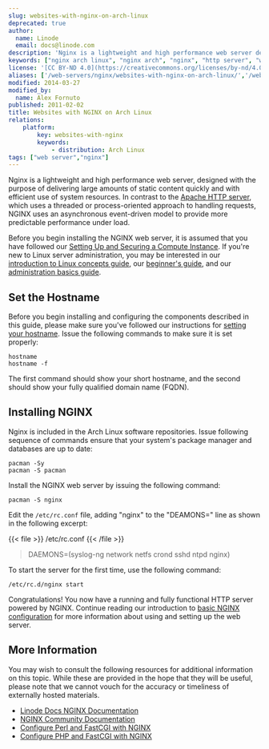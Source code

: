 ```yaml
---
slug: websites-with-nginx-on-arch-linux
deprecated: true
author:
  name: Linode
  email: docs@linode.com
description: 'Nginx is a lightweight and high performance web server designed to deliver large amounts of content with efficiency. This guide shows how to install it on Arch Linux.'
keywords: ["nginx arch linux", "nginx arch", "nginx", "http server", "web server"]
license: '[CC BY-ND 4.0](https://creativecommons.org/licenses/by-nd/4.0)'
aliases: ['/web-servers/nginx/websites-with-nginx-on-arch-linux/','/web-servers/nginx/installation/arch-linux/','/websites/nginx/websites-with-nginx-on-arch-linux/']
modified: 2014-03-27
modified_by:
  name: Alex Fornuto
published: 2011-02-02
title: Websites with NGINX on Arch Linux
relations:
    platform:
        key: websites-with-nginx
        keywords:
            - distribution: Arch Linux
tags: ["web server","nginx"]
---
```


Nginx is a lightweight and high performance web server, designed with the purpose of delivering large amounts of static content quickly and with efficient use of system resources. In contrast to the [Apache HTTP server](/docs/web-servers/apache/), which uses a threaded or process-oriented approach to handling requests, NGINX uses an asynchronous event-driven model to provide more predictable performance under load.

Before you begin installing the NGINX web server, it is assumed that you have followed our [Setting Up and Securing a Compute Instance](/docs/guides/set-up-and-secure/). If you're new to Linux server administration, you may be interested in our [introduction to Linux concepts guide](/docs/tools-reference/introduction-to-linux-concepts/), our [beginner's guide](/docs/platform/billing-and-support/linode-beginners-guide/), and our [administration basics guide](/docs/tools-reference/linux-system-administration-basics/).

## Set the Hostname

Before you begin installing and configuring the components described in this guide, please make sure you've followed our instructions for [setting your hostname](/docs/guides/set-up-and-secure/#configure-a-custom-hostname). Issue the following commands to make sure it is set properly:

    hostname
    hostname -f

The first command should show your short hostname, and the second should show your fully qualified domain name (FQDN).

## Installing NGINX

Nginx is included in the Arch Linux software repositories. Issue following sequence of commands ensure that your system's package manager and databases are up to date:

    pacman -Sy
    pacman -S pacman

Install the NGINX web server by issuing the following command:

    pacman -S nginx

Edit the `/etc/rc.conf` file, adding "nginx" to the "DEAMONS=" line as shown in the following excerpt:

{{< file >}}
/etc/rc.conf
{{< /file >}}

> DAEMONS=(syslog-ng network netfs crond sshd ntpd nginx)

To start the server for the first time, use the following command:

    /etc/rc.d/nginx start

Congratulations! You now have a running and fully functional HTTP server powered by NGINX. Continue reading our introduction to [basic NGINX configuration](/docs/web-servers/nginx/how-to-configure-nginx/) for more information about using and setting up the web server.

## More Information

You may wish to consult the following resources for additional information on this topic. While these are provided in the hope that they will be useful, please note that we cannot vouch for the accuracy or timeliness of externally hosted materials.

- [Linode Docs NGINX Documentation](/docs/web-servers/nginx/)
- [NGINX Community Documentation](http://wiki.nginx.org)
- [Configure Perl and FastCGI with NGINX](/docs/web-servers/nginx/perl-fastcgi/arch-linux)
- [Configure PHP and FastCGI with NGINX](/docs/web-servers/nginx/php-fastcgi/arch-linux)

